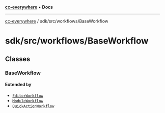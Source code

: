 [**cc-everywhere**](../../../index.md) • **Docs**

***

[cc-everywhere](../../../index.md) / sdk/src/workflows/BaseWorkflow

# sdk/src/workflows/BaseWorkflow

## Classes

### BaseWorkflow

#### Extended by

- [`EditorWorkflow`](3p/EditorWorkflow.md#editorworkflow)
- [`ModuleWorkflow`](3p/ModuleWorkflow.md#moduleworkflow)
- [`QuickActionWorkflow`](3p/QuickActionWorkflow.md#quickactionworkflow)
